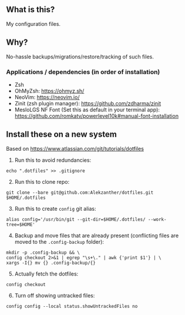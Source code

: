 ## What is this? 
My configuration files.
## Why? 
No-hassle backups/migrations/restore/tracking of such files.

### Applications / dependencies (in order of installation)
- Zsh
- OhMyZsh: https://ohmyz.sh/
- NeoVim: https://neovim.io/
- Zinit (zsh plugin manager): https://github.com/zdharma/zinit
- MesloLGS NF Font (Set this as default in your terminal app): https://github.com/romkatv/powerlevel10k#manual-font-installation

## Install these on a new system
Based on https://www.atlassian.com/git/tutorials/dotfiles

1. Run this to avoid redundancies: 
```
echo ".dotfiles" >> .gitignore
```

2. Run this to clone repo: 
```
git clone --bare git@github.com:Alekzanther/dotfiles.git $HOME/.dotfiles
```

3. Run this to create `config` git alias: 
```
alias config='/usr/bin/git --git-dir=$HOME/.dotfiles/ --work-tree=$HOME'
```

4. Backup and move files that are already present (conflicting files are moved to the `.config-backup` folder): 
```
mkdir -p .config-backup && \
config checkout 2>&1 | egrep "\s+\." | awk {'print $1'} | \
xargs -I{} mv {} .config-backup/{}
```

5. Actually fetch the dotfiles: 
```
config checkout
```

6. Turn off showing untracked files:
```
config config --local status.showUntrackedFiles no
```
